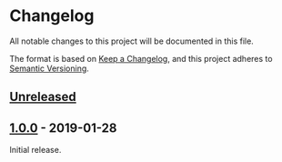 # Changelog

All notable changes to this project will be documented in this file.

The format is based on [Keep a Changelog](http://keepachangelog.com/),
and this project adheres to [Semantic Versioning](https://semver.org/).

## [Unreleased]


## [1.0.0] - 2019-01-28
Initial release.


[Unreleased]: https://github.com/digipolisantwerp/starter-kit-react_app_nodejs/compare/v1.0.0...HEAD
[1.0.0]: https://github.com/digipolisantwerp/starter-kit-react_app_nodejs/compare/v1.0.0
